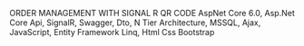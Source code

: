 ORDER MANAGEMENT WITH SIGNAL R QR CODE
AspNet Core 6.0, Asp.Net Core Api, SignalR, Swagger, Dto, N Tier Architecture, MSSQL, Ajax, JavaScript, Entity Framework Linq, Html Css Bootstrap
